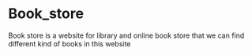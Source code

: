 # Book_store
Book store is a website for library and online book store that we can find different kind of books in this website
